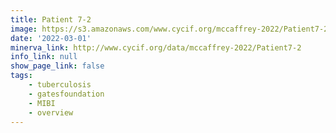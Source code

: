 ```yaml
---
title: Patient 7-2
image: https://s3.amazonaws.com/www.cycif.org/mccaffrey-2022/Patient7-2/thumbnail--default.jpg
date: '2022-03-01'
minerva_link: http://www.cycif.org/data/mccaffrey-2022/Patient7-2
info_link: null
show_page_link: false
tags:
    - tuberculosis
    - gatesfoundation
    - MIBI
    - overview
---
```

